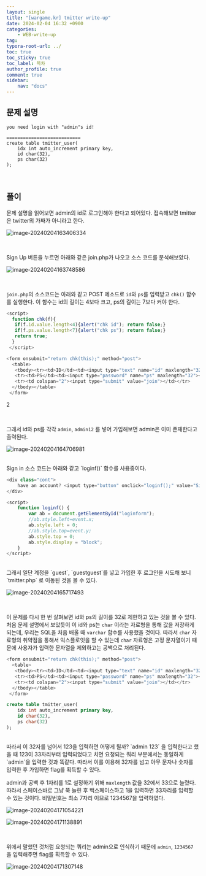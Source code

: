 ```yaml
---
layout: single
title: "[wargame.kr] tmitter write-up"
date: 2024-02-04 16:32 +0900
categories: 
    - WEB-write-up
tag:
typora-root-url: ../
toc: true
toc_sticky: true
toc_label: 목차
author_profile: true
comment: true
sidebar:
    nav: "docs"
---
```


## 문제 설명

```text
you need login with "admin"s id!

===========================
create table tmitter_user(
    idx int auto_increment primary key,
    id char(32),
    ps char(32)
);
```

<br>

## 풀이

문제 설명을 읽어보면 admin의 id로 로그인해야 한다고 되어있다. 접속해보면 tmitter은 twitter의 가짜가 아니라고 한다.

![image-20240204163406334](/images/2024-02-04-tmitter/image-20240204163406334.png)

<br>

Sign Up 버튼을 누르면 아래와 같은 join.php가 나오고 소스 코드를 분석해보았다.

![image-20240204163748586](/images/2024-02-04-tmitter/image-20240204163748586.png)

<br>

`join.php`의 소스코드는 아래와 같고 POST 메소드로 `id`와 `ps`를 입력받고 `chk()` 함수를 실행한다. 이 함수는 id의 길이는 4보다 크고, ps의 길이는 7보다 커야 한다.

```javascript
<script>
  function chk(f){
   if(f.id.value.length<4){alert("chk id"); return false;}
   if(f.ps.value.length<7){alert("chk ps"); return false;}
   return true;
  }
 </script>

<form onsubmit="return chk(this);" method="post">
  <table>
   <tbody><tr><td>ID</td><td><input type="text" name="id" maxlength="32"></td><td class="ex">at least 4char</td></tr>
   <tr><td>PS</td><td><input type="password" name="ps" maxlength="32"></td><td class="ex">at least 7char</td></tr>
   <tr><td colspan="2"><input type="submit" value="join"></td></tr>
  </tbody></table>
 </form>
```

2

<br>

그래서 id와 ps를 각각 `admin`, `admin12` 를 넣어 가입해보면 admin은 이미 존재한다고 출력된다.

![image-20240204164706981](/images/2024-02-04-tmitter/image-20240204164706981.png)

<br>
Sign in 소스 코드는 아래와 같고 `loginf()` 함수를 사용중이다. 

```javascript
<div class="cont">
    have an account? <input type="button" onclick="loginf();" value="Sign in">
</div>

<script>
    function loginf() {
        var ab = document.getElementById("loginform");
        //ab.style.left=event.x;
        ab.style.left = 0;
        //ab.style.top=event.y;
        ab.style.top = 0;
        ab.style.display = "block";
    }
</script>

```

<br>
그래서 일단 계정을 `guest`, `guestguest`를 넣고 가입한 후 로그인을 시도해 보니 `tmitter.php` 로 이동된 것을 볼 수 있다.

![image-20240204165717493](/images/2024-02-04-tmitter/image-20240204165717493.png)

<br>

이 문제를 다시 한 번 살펴보면 id와 ps의 길이를 32로 제한하고 있는 것을 볼 수 있다. 처음 문제 설명에서 보았듯이 이 id와 ps는 `char` 이라는 자료형을 통해 값을 저장하게 되는데, 우리는 SQL을 처음 배울 때 `varchar` 함수를 사용했을 것이다. 따라서 `char`  자료형의 취약점을 통해서 익스플로잇을 할 수 있는데 `char` 자료형은 고정 문자열이기 때문에 사용자가 입력한 문자열을 제외하고는 공백으로 처리된다.  

```javascript
<form onsubmit="return chk(this);" method="post">
  <table>
   <tbody><tr><td>ID</td><td><input type="text" name="id" maxlength="32"></td><td class="ex">at least 4char</td></tr>
   <tr><td>PS</td><td><input type="password" name="ps" maxlength="32"></td><td class="ex">at least 7char</td></tr>
   <tr><td colspan="2"><input type="submit" value="join"></td></tr>
  </tbody></table>
 </form>
```

```sql
create table tmitter_user(
    idx int auto_increment primary key,
    id char(32),
    ps char(32)
);
```

<br>
따라서 이 32자를 넘어서 123을 입력하면 어떻게 될까? `admin         123` 을 입력한다고 했을 때 123이 33자리부터 입력되었다고 치면 요청되는 쿼리 부분에서는 동일하게 `admin`을 입력한 것과 똑같다. 따라서 이를 이용해 32자를 넘고 아무 문자나 숫자를 입력한 후 가입하면 flag를 획득할 수 있다.

<br>

admin과 공백 후 1자리를 1로 설정하기 위해 `maxlength` 값을 32에서 33으로 늘렸다. 따라서 스페이스바로 그냥 쭉 늘린 후 백스페이스하고 1을 입력하면 33자리를 입력할 수 있는 것이다. 비밀번호는 최소 7자리 이므로 1234567을 입력하였다.

![image-20240204171054221](/images/2024-02-04-tmitter/image-20240204171054221.png)

![image-20240204171138891](/images/2024-02-04-tmitter/image-20240204171138891.png)

<br>

위에서 말했던 것처럼 요청되는 쿼리는 admin으로 인식하기 때문에 `admin`, `1234567` 을 입력해주면 flag를 획득할 수 있다.

![image-20240204171307148](/images/2024-02-04-tmitter/image-20240204171307148.png)